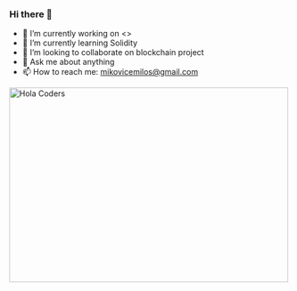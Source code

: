 ### Hi there 👋

- 🔭 I’m currently working on <>
- 🌱 I’m currently learning Solidity
- 👯 I’m looking to collaborate on blockchain project
- 💬 Ask me about anything
- 📫 How to reach me: mikovicemilos@gmail.com

<img align="left" src="https://64.media.tumblr.com/114f04c02493889929cb0ecaa441fbca/tumblr_po06d9LXbR1qeyvpto1_500.gif" alt="Hola Coders" width="500" height="350"/>
